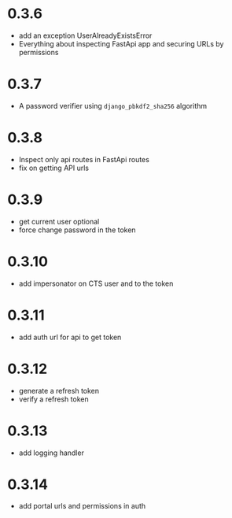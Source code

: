 # 0.3.6
- add an exception UserAlreadyExistsError
- Everything about inspecting FastApi app and securing URLs by permissions

# 0.3.7
- A password verifier using `django_pbkdf2_sha256` algorithm

# 0.3.8
- Inspect only api routes in FastApi routes
- fix on getting API urls

# 0.3.9
- get current user optional
- force change password in the token

# 0.3.10
- add impersonator on CTS user and to the token

# 0.3.11
- add auth url for api to get token

# 0.3.12
- generate a refresh token
- verify a refresh token

# 0.3.13
- add logging handler

# 0.3.14
- add portal urls and permissions in auth